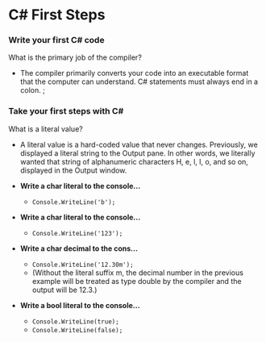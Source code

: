 # C# First Steps
### Write your first C# code
What is the primary job of the compiler?
- The compiler primarily converts your code into an executable format that the computer can understand.
C# statements must always end in a colon. ;
### Take your first steps with C#
What is a literal value?
- A literal value is a hard-coded value that never changes. Previously, we displayed a literal string to the Output pane. In other words, we literally wanted that string of alphanumeric characters H, e, l, l, o, and so on, displayed in the Output window.

- **Write a char literal to the console...**
  - ```Console.WriteLine('b');```
- **Write a char literal to the console...**
  - ```Console.WriteLine('123');```
- **Write a char decimal to the cons...**
  - ```Console.WriteLine('12.30m');```
  - (Without the literal suffix m, the decimal number in the previous example will be treated as type double by the compiler and the output will be 12.3.)
- **Write a bool literal to the console...**
  - ```Console.WriteLine(true);```
  - ```Console.WriteLine(false);```

